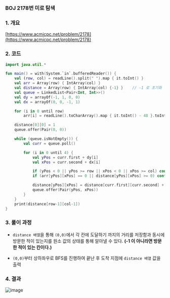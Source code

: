 ### BOJ 2178번 미로 탐색

### 1. 개요

[https://www.acmicpc.net/problem/2178](https://www.acmicpc.net/problem/2178)

### 2. 코드

```kotlin
import java.util.*

fun main() = with(System.`in`.bufferedReader()) {
    val (row, col) = readLine().split(" ").map { it.toInt() }
    val arr = Array(row) { IntArray(col) }
    val distance = Array(row) { IntArray(col) {-1} }    // -1 로 초기화
    val queue = LinkedList<Pair<Int, Int>>()
    val dy = arrayOf(-1, 1, 0, 0)
    val dx = arrayOf(0, 0, -1, 1)

    for (i in 0 until row)
        arr[i] = readLine().toCharArray().map { it.toInt() - 48 }.toIntArray()

    distance[0][0] = 1
    queue.offer(Pair(0, 0))

    while (queue.isNotEmpty()) {
        val curr = queue.poll()

        for (i in 0 until 4) {
            val yPos = curr.first + dy[i]
            val xPos = curr.second + dx[i]

            if (yPos < 0 || yPos >= row || xPos < 0 || xPos >= col) continue
            if (arr[yPos][xPos] == 0 || distance[yPos][xPos] >= 0) continue

            distance[yPos][xPos] = distance[curr.first][curr.second] + 1
            queue.offer(Pair(yPos, xPos))
        }
    }
    print(distance[row-1][col-1])
}
```

### 3. 풀이 과정

- `distance 배열`을 통해 `(0,0)`에서 각 칸에 도달하기 까지의 거리를 저장함과 동시에 방문한 적이 있는지를 원소 값의 상태를 통해 알아낼 수 있다. **(-1 이 아니라면 방문한 적이 있는 칸이다.)**

- `(0,0)`부터 상하좌우로 BFS를 진행하여 끝난 후 도착 지점에 `distance 배열` 값을 출력

### 4. 결과

![image](https://user-images.githubusercontent.com/24761073/88662205-981fe680-d114-11ea-90f7-144de2588400.png)